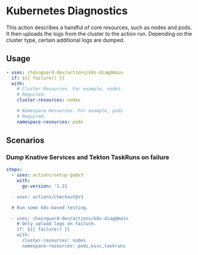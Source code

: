 # Kubernetes Diagnostics

This action describes a handful of core resources, such as nodes and pods.  It
then uploads the logs from the cluster to the action run. Depending on the
cluster type, certain additional logs are dumped.

## Usage

```yaml
- uses: chainguard-dev/actions/k8s-diag@main
  if: ${{ failure() }}
  with:
    # Cluster Resources. For example, nodes.
    # Required.
    cluster-resources: nodes

    # Namespace Resources. For example, pods
    # Required.
    namespace-resources: pods
```

## Scenarios

### Dump Knative Services and Tekton TaskRuns on failure

```yaml
steps:
  - uses: actions/setup-go@v3
    with:
      go-version: '1.21

  - uses: actions/checkout@v3

  # Run some k8s-based testing.

  - uses: chainguard-dev/actions/k8s-diag@main
    # Only upload logs on failure.
    if: ${{ failure() }}
    with:
      cluster-resources: nodes
      namespace-resources: pods,ksvc,taskruns
```
